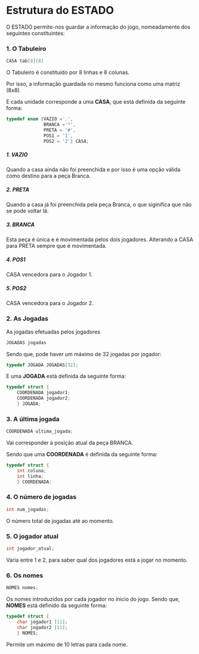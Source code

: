# Estrutura do ESTADO

O ESTADO permite-nos guardar a informação do jogo, nomeadamente dos seguintes constituintes:

### 1. O Tabuleiro 
```c
CASA tab[8][8]
```
O Tabuleiro é constituído por 8 linhas e 8 colunas.

Por isso, a informação guardada no mesmo funciona como uma matriz (8x8).

E cada unidade corresponde a uma **CASA**, que está definida da seguinte forma:
```c
typedef enum {VAZIO ='.',
              BRANCA ='*', 
              PRETA = '#',
              POS1 = '1',
              POS2 = '2'} CASA;
```

##### 1. VAZIO
Quando a casa ainda não foi preenchida e por isso é uma opção válida como destino para a peça Branca.

##### 2. PRETA
Quando a casa já foi preenchida pela peça Branca, o que siginifica que não se pode voltar lá.

##### 3. BRANCA 
Esta peça é única e é movimentada pelos dois jogadores. Alterando a CASA para PRETA sempre que é movimentada.

##### 4. POS1 
CASA vencedora para o Jogador 1.

##### 5. POS2 
CASA vencedora para o Jogador 2.

### 2. As Jogadas 
As jogadas efetuadas pelos jogadores
```c
JOGADAS jogadas
```
Sendo que, pode haver um máximo de 32 jogadas por jogador:
```c
typedef JOGADA JOGADAS[32];
```
E uma **JOGADA** está definida da seguinte forma:
```c
typedef struct {
    COORDENADA jogador1;
    COORDENADA jogador2;
    } JOGADA;
```
### 3. A última jogada
```c
COORDENADA ultima_jogada;
```
Vai corresponder à posição atual da peça BRANCA.

Sendo que uma **COORDENADA** é definida da seguinte forma:
```c
typedef struct {
    int coluna;
    int linha;
    } COORDENADA;
```
### 4. O número de jogadas
```c
int num_jogadas;
```
O número total de jogadas até ao momento.

### 5. O jogador atual
```c
int jogador_atual;
```
Varia entre 1 e 2, para saber qual dos jogadores está a jogar no momento.

### 6. Os nomes
```c
NOMES nomes;
```
Os nomes introduzidos por cada jogador no ínicio do jogo.
Sendo que, **NOMES** está definido da seguinte forma:
```c
typedef struct {
    char jogador1 [11];
    char jogador2 [11];
    } NOMES;
```
Permite um máximo de 10 letras para cada nome.
